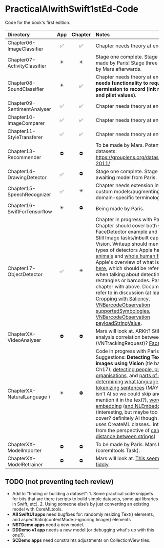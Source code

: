 # PracticalAIwithSwift1stEd-Code
Code for the book's first edition.

| Directory | App | Chapter | Notes |
|:---|:---:|:---:|:---|
|Chapter06-ImageClassifier | ✅ | ✅ | Chapter needs theory at end. |
|Chapter07-ActivityClassifier | ✴️ | ✴️ | Stage one complete. Stage two being made by Paris! Stage three to be made by Mars afterwards.|
|Chapter08-SoundClassifier | ✴️ | ✅ | Chapter needs theory at end. **App needs functionality to request permission to record (init request and plist values).**  |
|Chapter09-SentimentAnalyser | ✅ | ✅ | Chapter needs theory at end. |
|Chapter10-ImageComparer | ✅ | ✅ | Chapter needs theory at end. |
|Chapter11-StyleTransferer | ✅ | ✅ | Chapter needs theory at end. |
|Chapter13-Recommender| ⛔️ | ⛔️ | To be made by Mars. Potential datasets: https://grouplens.org/datasets/hetrec-2011/ |
|Chapter14-DrawingDetector | ✅ | ⛔️ | Stage one complete. Stage two awaiting model from Paris. |
|Chapter15-SpeechRecognizer | ✅ | ✴️ | Chapter needs extension into training custom models/augmenting with domain-specific terminology.  |
|Chapter16-SwiftForTensorflow | ✴️ | ⛔️ | Being made by Paris. |
|Chapter17-ObjectDetector| ✅ | ✴️ | Chapter in progress with Paris. Chapter should cover both specific FaceDetector example and general Still Image tasks/inbuilt capabilities of Vision. Writeup should mention other types of detectors Apple has, such as [animals](https://developer.apple.com/documentation/vision/vnanimaldetector) and [whole human figures](https://developer.apple.com/documentation/vision/vndetecthumanrectanglesrequest). Apple's overview of what is possible is [here](https://developer.apple.com/documentation/vision/detecting_objects_in_still_images), which should be referenced when talking about detecting rectangles or barcodes. Part of chapter with above. Documentation to refer to in discussion (at least): [Cropping with Saliency](https://developer.apple.com/documentation/vision/cropping_images_using_saliency), [VNBarcodeObservation supportedSymbologies](https://developer.apple.com/documentation/vision/vnbarcodesymbology),  [VNBarcodeObservation payloadStringValue](https://developer.apple.com/documentation/vision/vnbarcodeobservation/2923485-payloadstringvalue). |
| ChapterXX-VideoAnalyser | ⛔️ | ⛔️ | Mars will look at. ARKit? Still image analysis correlation between frames (VNTrackingRequest)? [Face Tracking](https://developer.apple.com/documentation/vision/tracking_the_user_s_face_in_real_time) |
| ChapterXX-NaturalLanguage ) | ✴️ | ⛔️ | Code in progress with Paris. Suggestions: **Detecting Text in images using Vision** (tie back into Ch17), [detecting people, places, organisations](https://developer.apple.com/documentation/naturallanguage/identifying_people_places_and_organizations), and [parts of speech](https://developer.apple.com/documentation/naturallanguage/identifying_parts_of_speech), [determining what language text is](https://developer.apple.com/documentation/naturallanguage/nllanguagerecognizer), [tokenizing sentences](https://developer.apple.com/documentation/naturallanguage/tokenizing_natural_language_text) (MAYBE this one isn't AI so we could skip and just mention it in the text?), [word embedding](https://developer.apple.com/documentation/createml/mlwordembedding) ([and NLEmbedding](https://developer.apple.com/documentation/naturallanguage/nlembedding))(interesting, but maybe too esoteric to cover? definitely AI though and even uses CreateML classes.. interesting from the perspective of [calculating the distance between strings](https://developer.apple.com/documentation/naturallanguage/nlembedding/3200310-distance))  |
| ChapterXX-ModelImporter | ⛔️ | ⛔️ | To be made by Paris. Mars has ideas (coremltools Task). |
| ChapterXX-ModelRetrainer | ⛔️| ⛔️ | Mars will look at. [This seems quite fiddly](https://developer.apple.com/documentation/coreml/mlupdatetask) |

## TODO (not preventing tech review)

* Add to “finding or building a dataset”: 1. Some practical code snippets for bits that are there (scripts to build simple datasets, some api libraries in Swift, etc). 2. Using someone else’s by just converting an existing model with CoreMLtools. 
* **All SwiftUI apps** need bugfixes for: randomly resizing Text() elements, and aspectRatio(contentMode:)-ignoring Image() elements
* **NSTDemo apps** need a new model.
* **DDDemo v1 app** needs a new model (or debugging what's up with this one?).
* **SCDemo apps** need constraints adjustments on CollectionView tiles.
